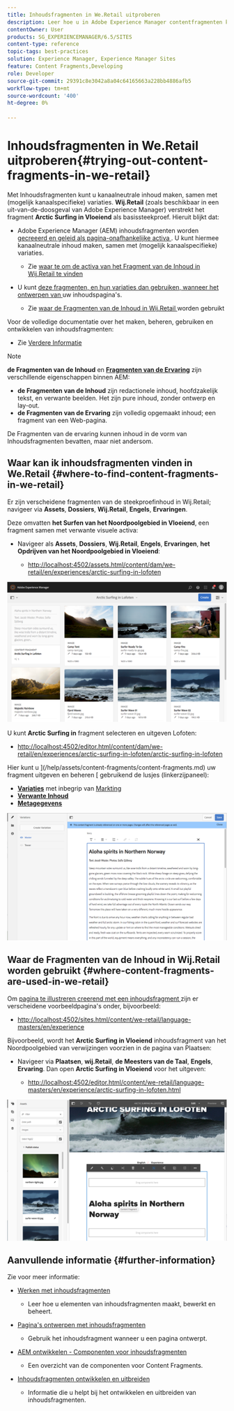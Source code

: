 ```yaml
---
title: Inhoudsfragmenten in We.Retail uitproberen
description: Leer hoe u in Adobe Experience Manager contentfragmenten kunt uitproberen met We.Retail.
contentOwner: User
products: SG_EXPERIENCEMANAGER/6.5/SITES
content-type: reference
topic-tags: best-practices
solution: Experience Manager, Experience Manager Sites
feature: Content Fragments,Developing
role: Developer
source-git-commit: 29391c8e3042a8a04c64165663a228bb4886afb5
workflow-type: tm+mt
source-wordcount: '400'
ht-degree: 0%

---
```


# Inhoudsfragmenten in We.Retail uitproberen{#trying-out-content-fragments-in-we-retail}

Met Inhoudsfragmenten kunt u kanaalneutrale inhoud maken, samen met (mogelijk kanaalspecifieke) variaties. **Wij.Retail** (zoals beschikbaar in een uit-van-de-doosgeval van Adobe Experience Manager) verstrekt het fragment **Arctic Surfing in Vloeiend** als basissteekproef. Hieruit blijkt dat:

* Adobe Experience Manager (AEM) inhoudsfragmenten worden [ gecreeerd en geleid als pagina-onafhankelijke activa ](/help/assets/content-fragments/content-fragments.md). U kunt hiermee kanaalneutrale inhoud maken, samen met (mogelijk kanaalspecifieke) variaties.

   * Zie [ waar te om de activa van het Fragment van de Inhoud in Wij.Retail te vinden ](#where-to-find-content-fragments-in-we-retail)

* U kunt [ deze fragmenten, en hun variaties dan gebruiken, wanneer het ontwerpen van ](/help/sites-authoring/content-fragments.md) uw inhoudspagina&#39;s.

   * Zie [ waar de Fragmenten van de Inhoud in Wij.Retail ](#where-content-fragments-are-used-in-we-retail) worden gebruikt

Voor de volledige documentatie over het maken, beheren, gebruiken en ontwikkelen van inhoudsfragmenten:

* Zie [ Verdere Informatie ](#further-information)

>[!NOTE]
>
>**de Fragmenten van de Inhoud** en **[Fragmenten van de Ervaring](/help/sites-authoring/experience-fragments.md)** zijn verschillende eigenschappen binnen AEM:
>
>* **de Fragmenten van de Inhoud** zijn redactionele inhoud, hoofdzakelijk tekst, en verwante beelden. Het zijn pure inhoud, zonder ontwerp en lay-out.
>* **de Fragmenten van de Ervaring** zijn volledig opgemaakt inhoud; een fragment van een Web-pagina.
>
>De Fragmenten van de ervaring kunnen inhoud in de vorm van Inhoudsfragmenten bevatten, maar niet andersom.

## Waar kan ik inhoudsfragmenten vinden in We.Retail {#where-to-find-content-fragments-in-we-retail}

Er zijn verscheidene fragmenten van de steekproefinhoud in Wij.Retail; navigeer via **Assets**, **Dossiers**, **Wij.Retail**, **Engels**, **Ervaringen**.

Deze omvatten **het Surfen van het Noordpoolgebied in Vloeiend**, een fragment samen met verwante visuele activa:

* Navigeer als **Assets**, **Dossiers**, **Wij.Retail**, **Engels**, **Ervaringen**, **het Opdrijven van het Noordpoolgebied in Vloeiend**:

   * [ http://localhost:4502/assets.html/content/dam/we-retail/en/experiences/arctic-surfing-in-lofoten](http://localhost:4502/assets.html/content/dam/we-retail/en/experiences/arctic-surfing-in-lofoten)

![ cf-44 ](assets/cf-44.png)

U kunt **Arctic Surfing in** fragment selecteren en uitgeven Lofoten:

* [ http://localhost:4502/editor.html/content/dam/we-retail/en/experiences/arctic-surfing-in-lofoten/arctic-surfing-in-lofoten](http://localhost:4502/editor.html/content/dam/we-retail/en/experiences/arctic-surfing-in-lofoten/arctic-surfing-in-lofoten)

Hier kunt u ](/help/assets/content-fragments/content-fragments.md) uw fragment uitgeven en beheren [ gebruikend de lusjes (linkerzijpaneel):

<!--![cf-45-aa](do-not-localize/cf-45-aa.png) ![cf-45-a](do-not-localize/cf-45-a.png) ASSET does not exist-->

* **[Variaties](/help/assets/content-fragments/content-fragments-variations.md)** met inbegrip van [ Markting ](/help/assets/content-fragments/content-fragments-markdown.md)
* **[Verwante Inhoud](/help/assets/content-fragments/content-fragments-assoc-content.md)**
* **[Metagegevens](/help/assets/content-fragments/content-fragments-metadata.md)**

![ cf-46 ](assets/cf-46.png)

## Waar de Fragmenten van de Inhoud in Wij.Retail worden gebruikt {#where-content-fragments-are-used-in-we-retail}

Om [ pagina te illustreren creerend met een inhoudsfragment ](/help/sites-authoring/content-fragments.md) zijn er verscheidene voorbeeldpagina&#39;s onder, bijvoorbeeld:

* [ http://localhost:4502/sites.html/content/we-retail/language-masters/en/experience](http://localhost:4502/sites.html/content/we-retail/language-masters/en/experience)

Bijvoorbeeld, wordt het **Arctic Surfing in Vloeiend** inhoudsfragment van het Noordpoolgebied van verwijzingen voorzien in de pagina van Plaatsen:

* Navigeer via **Plaatsen**, **wij.Retail**, **de Meesters van de Taal**, **Engels**, **Ervaring**. Dan open **Arctic Surfing in Vloeiend** voor het uitgeven:

   * [ http://localhost:4502/editor.html/content/we-retail/language-masters/en/experience/arctic-surfing-in-lofoten.html](http://localhost:4502/editor.html/content/we-retail/language-masters/en/experience/arctic-surfing-in-lofoten.html)

![ cf-53 ](assets/cf-53.png)

## Aanvullende informatie {#further-information}

Zie voor meer informatie:

* [Werken met inhoudsfragmenten](/help/assets/content-fragments/content-fragments.md)

   * Leer hoe u elementen van inhoudsfragmenten maakt, bewerkt en beheert.

* [Pagina&#39;s ontwerpen met inhoudsfragmenten](/help/sites-authoring/content-fragments.md)

   * Gebruik het inhoudsfragment wanneer u een pagina ontwerpt.

* [AEM ontwikkelen - Componenten voor inhoudsfragmenten](/help/sites-developing/components-content-fragments.md)

   * Een overzicht van de componenten voor Content Fragments.

* [Inhoudsfragmenten ontwikkelen en uitbreiden](/help/sites-developing/customizing-content-fragments.md)

   * Informatie die u helpt bij het ontwikkelen en uitbreiden van inhoudsfragmenten.
